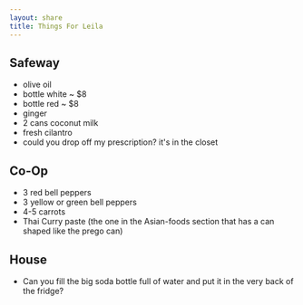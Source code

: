 ```yaml
---
layout: share
title: Things For Leila
---
```


## Safeway

* olive oil
* bottle white ~ $8
* bottle red ~ $8
* ginger
* 2 cans coconut milk 
* fresh cilantro
* could you drop off my prescription? it's in the closet 

## Co-Op

* 3 red bell peppers
* 3 yellow or green bell peppers
* 4-5 carrots
* Thai Curry paste (the one in the Asian-foods section that has a can shaped like the prego can)

## House

* Can you fill the big soda bottle full of water and put it in the very back of the fridge?